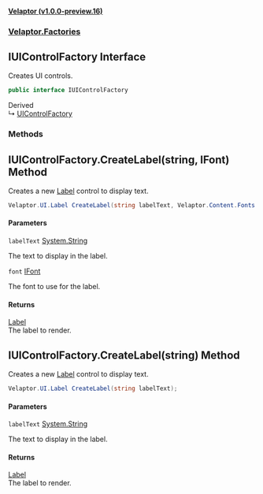 #### [Velaptor (v1.0.0-preview.16)](./namespaces.md 'Velaptor Namespaces')
### [Velaptor.Factories](./Velaptor.Factories.md 'Velaptor.Factories')

## IUIControlFactory Interface

Creates UI controls.

```csharp
public interface IUIControlFactory
```

Derived  
&#8627; [UIControlFactory](./Velaptor.Factories.UIControlFactory.md 'Velaptor.Factories.UIControlFactory')
### Methods

<a name='Velaptor.Factories.IUIControlFactory.CreateLabel(string,Velaptor.Content.Fonts.IFont)'></a>

## IUIControlFactory.CreateLabel(string, IFont) Method

Creates a new [Label](./Velaptor.UI.Label.md 'Velaptor.UI.Label') control to display text.

```csharp
Velaptor.UI.Label CreateLabel(string labelText, Velaptor.Content.Fonts.IFont font);
```
#### Parameters

<a name='Velaptor.Factories.IUIControlFactory.CreateLabel(string,Velaptor.Content.Fonts.IFont).labelText'></a>

`labelText` [System.String](https://docs.microsoft.com/en-us/dotnet/api/System.String 'System.String')

The text to display in the label.

<a name='Velaptor.Factories.IUIControlFactory.CreateLabel(string,Velaptor.Content.Fonts.IFont).font'></a>

`font` [IFont](./Velaptor.Content.Fonts.IFont.md 'Velaptor.Content.Fonts.IFont')

The font to use for the label.

#### Returns
[Label](./Velaptor.UI.Label.md 'Velaptor.UI.Label')  
The label to render.

<a name='Velaptor.Factories.IUIControlFactory.CreateLabel(string)'></a>

## IUIControlFactory.CreateLabel(string) Method

Creates a new [Label](./Velaptor.UI.Label.md 'Velaptor.UI.Label') control to display text.

```csharp
Velaptor.UI.Label CreateLabel(string labelText);
```
#### Parameters

<a name='Velaptor.Factories.IUIControlFactory.CreateLabel(string).labelText'></a>

`labelText` [System.String](https://docs.microsoft.com/en-us/dotnet/api/System.String 'System.String')

The text to display in the label.

#### Returns
[Label](./Velaptor.UI.Label.md 'Velaptor.UI.Label')  
The label to render.